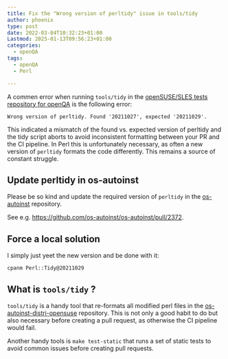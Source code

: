 ```yaml
---
title: Fix the "Wrong version of perltidy" issue in tools/tidy
author: phoenix
type: post
date: 2022-03-04T10:32:23+01:00
Lastmod: 2025-01-13T09:56:23+01:00
categories:
  - openQA
tags:
  - openQA
  - Perl

---
```

A commen error when running `tools/tidy` in the [openSUSE/SLES tests repository for openQA](https://github.com/os-autoinst/os-autoinst-distri-opensuse) is the following error:

    Wrong version of perltidy. Found '20211027', expected '20211029'.

This indicated a mismatch of the found vs. expected version of perltidy and the tidy script aborts to avoid inconsistent formatting between your PR and the CI pipeline. In Perl this is unfortunately necessary, as often a new version of `perltidy` formats the code differently. This remains a source of constant struggle.

## Update perltidy in os-autoinst

Please be so kind and update the required version of `perltidy` in the [os-autoinst](https://github.com/os-autoinst/os-autoinst) repository.

See e.g. https://github.com/os-autoinst/os-autoinst/pull/2372.

## Force a local solution

I simply just yeet the new version and be done with it:

    cpanm Perl::Tidy@20211029

## What is `tools/tidy` ?

`tools/tidy` is a handy tool that re-formats all modified perl files in the [os-autoinst-distri-opensuse](https://github.com/os-autoinst/os-autoinst-distri-opensuse) repository. This is not only a good habit to do but also necessary before creating a pull request, as otherwise the CI pipeline would fail.

Another handy tools is `make test-static` that runs a set of static tests to avoid common issues before creating pull requests.
